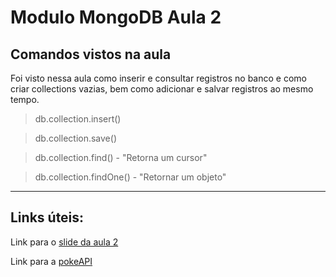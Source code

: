 # Modulo MongoDB Aula 2


## Comandos vistos na aula

Foi visto nessa aula como inserir e consultar registros no banco e como criar collections vazias, bem como adicionar e salvar registros ao mesmo tempo.

> db.collection.insert()

> db.collection.save()

> db.collection.find() - "Retorna um cursor"

> db.collection.findOne() - "Retornar um objeto"

---

## Links úteis:

Link para o [slide da aula 2](https://docs.google.com/presentation/d/1KXxmcwd47x4v2SymyiBPK7ucn80PruSvcw4mZ5S3nWc/edit#slide=id.ge7fc944ba_0_0)

Link para a [pokeAPI](http://pokeapi.co)
